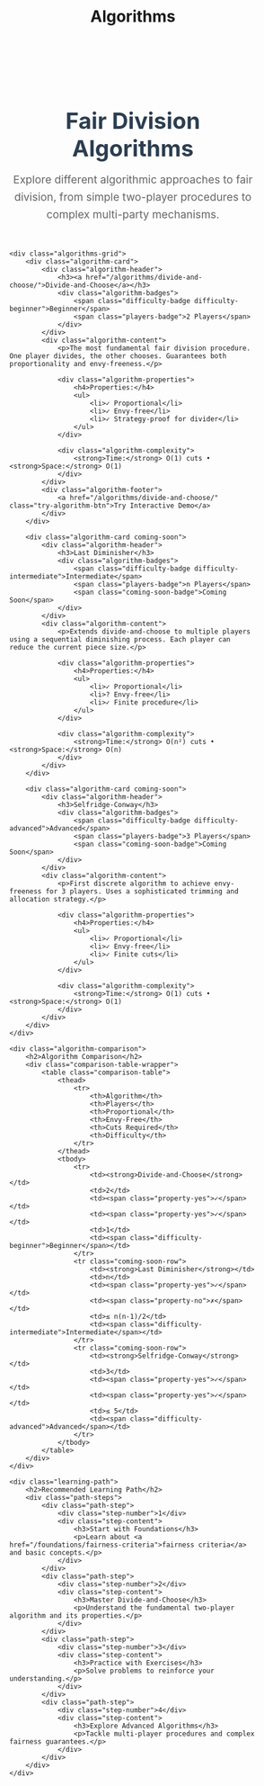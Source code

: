 ﻿---
layout: default
title: "Algorithms"
permalink: /algorithms/
---

<div class="algorithms-page">
    <header class="page-header">
        <h1>Fair Division Algorithms</h1>
        <p class="page-description">
            Explore different algorithmic approaches to fair division, from simple two-player procedures to complex multi-party mechanisms.
        </p>
    </header>

    <div class="algorithms-grid">
        <div class="algorithm-card">
            <div class="algorithm-header">
                <h3><a href="/algorithms/divide-and-choose/">Divide-and-Choose</a></h3>
                <div class="algorithm-badges">
                    <span class="difficulty-badge difficulty-beginner">Beginner</span>
                    <span class="players-badge">2 Players</span>
                </div>
            </div>
            <div class="algorithm-content">
                <p>The most fundamental fair division procedure. One player divides, the other chooses. Guarantees both proportionality and envy-freeness.</p>
                
                <div class="algorithm-properties">
                    <h4>Properties:</h4>
                    <ul>
                        <li>✓ Proportional</li>
                        <li>✓ Envy-free</li>
                        <li>✓ Strategy-proof for divider</li>
                    </ul>
                </div>

                <div class="algorithm-complexity">
                    <strong>Time:</strong> O(1) cuts • <strong>Space:</strong> O(1)
                </div>
            </div>
            <div class="algorithm-footer">
                <a href="/algorithms/divide-and-choose/" class="try-algorithm-btn">Try Interactive Demo</a>
            </div>
        </div>

        <div class="algorithm-card coming-soon">
            <div class="algorithm-header">
                <h3>Last Diminisher</h3>
                <div class="algorithm-badges">
                    <span class="difficulty-badge difficulty-intermediate">Intermediate</span>
                    <span class="players-badge">n Players</span>
                    <span class="coming-soon-badge">Coming Soon</span>
                </div>
            </div>
            <div class="algorithm-content">
                <p>Extends divide-and-choose to multiple players using a sequential diminishing process. Each player can reduce the current piece size.</p>
                
                <div class="algorithm-properties">
                    <h4>Properties:</h4>
                    <ul>
                        <li>✓ Proportional</li>
                        <li>? Envy-free</li>
                        <li>✓ Finite procedure</li>
                    </ul>
                </div>

                <div class="algorithm-complexity">
                    <strong>Time:</strong> O(n²) cuts • <strong>Space:</strong> O(n)
                </div>
            </div>
        </div>

        <div class="algorithm-card coming-soon">
            <div class="algorithm-header">
                <h3>Selfridge-Conway</h3>
                <div class="algorithm-badges">
                    <span class="difficulty-badge difficulty-advanced">Advanced</span>
                    <span class="players-badge">3 Players</span>
                    <span class="coming-soon-badge">Coming Soon</span>
                </div>
            </div>
            <div class="algorithm-content">
                <p>First discrete algorithm to achieve envy-freeness for 3 players. Uses a sophisticated trimming and allocation strategy.</p>
                
                <div class="algorithm-properties">
                    <h4>Properties:</h4>
                    <ul>
                        <li>✓ Proportional</li>
                        <li>✓ Envy-free</li>
                        <li>✓ Finite cuts</li>
                    </ul>
                </div>

                <div class="algorithm-complexity">
                    <strong>Time:</strong> O(1) cuts • <strong>Space:</strong> O(1)
                </div>
            </div>
        </div>
    </div>

    <div class="algorithm-comparison">
        <h2>Algorithm Comparison</h2>
        <div class="comparison-table-wrapper">
            <table class="comparison-table">
                <thead>
                    <tr>
                        <th>Algorithm</th>
                        <th>Players</th>
                        <th>Proportional</th>
                        <th>Envy-Free</th>
                        <th>Cuts Required</th>
                        <th>Difficulty</th>
                    </tr>
                </thead>
                <tbody>
                    <tr>
                        <td><strong>Divide-and-Choose</strong></td>
                        <td>2</td>
                        <td><span class="property-yes">✓</span></td>
                        <td><span class="property-yes">✓</span></td>
                        <td>1</td>
                        <td><span class="difficulty-beginner">Beginner</span></td>
                    </tr>
                    <tr class="coming-soon-row">
                        <td><strong>Last Diminisher</strong></td>
                        <td>n</td>
                        <td><span class="property-yes">✓</span></td>
                        <td><span class="property-no">✗</span></td>
                        <td>≤ n(n-1)/2</td>
                        <td><span class="difficulty-intermediate">Intermediate</span></td>
                    </tr>
                    <tr class="coming-soon-row">
                        <td><strong>Selfridge-Conway</strong></td>
                        <td>3</td>
                        <td><span class="property-yes">✓</span></td>
                        <td><span class="property-yes">✓</span></td>
                        <td>≤ 5</td>
                        <td><span class="difficulty-advanced">Advanced</span></td>
                    </tr>
                </tbody>
            </table>
        </div>
    </div>

    <div class="learning-path">
        <h2>Recommended Learning Path</h2>
        <div class="path-steps">
            <div class="path-step">
                <div class="step-number">1</div>
                <div class="step-content">
                    <h3>Start with Foundations</h3>
                    <p>Learn about <a href="/foundations/fairness-criteria">fairness criteria</a> and basic concepts.</p>
                </div>
            </div>
            <div class="path-step">
                <div class="step-number">2</div>
                <div class="step-content">
                    <h3>Master Divide-and-Choose</h3>
                    <p>Understand the fundamental two-player algorithm and its properties.</p>
                </div>
            </div>
            <div class="path-step">
                <div class="step-number">3</div>
                <div class="step-content">
                    <h3>Practice with Exercises</h3>
                    <p>Solve problems to reinforce your understanding.</p>
                </div>
            </div>
            <div class="path-step">
                <div class="step-number">4</div>
                <div class="step-content">
                    <h3>Explore Advanced Algorithms</h3>
                    <p>Tackle multi-player procedures and complex fairness guarantees.</p>
                </div>
            </div>
        </div>
    </div>
</div>

<style>
.algorithms-page {
    max-width: 1200px;
    margin: 0 auto;
    padding: 2rem;
}

.page-header {
    text-align: center;
    margin-bottom: 3rem;
}

.page-header h1 {
    color: #2c3e50;
    font-size: 2.5rem;
    margin-bottom: 1rem;
}

.page-description {
    font-size: 1.2rem;
    color: #666;
    max-width: 600px;
    margin: 0 auto;
    line-height: 1.6;
}

.algorithms-grid {
    display: grid;
    grid-template-columns: repeat(auto-fit, minmax(350px, 1fr));
    gap: 2rem;
    margin-bottom: 3rem;
}

.algorithm-card {
    background: white;
    border-radius: 12px;
    box-shadow: 0 4px 12px rgba(0,0,0,0.1);
    overflow: hidden;
    transition: transform 0.2s ease, box-shadow 0.2s ease;
}

.algorithm-card:hover {
    transform: translateY(-4px);
    box-shadow: 0 8px 24px rgba(0,0,0,0.15);
}

.algorithm-card.coming-soon {
    opacity: 0.7;
    background: #f8f9fa;
}

.algorithm-header {
    padding: 1.5rem 1.5rem 1rem;
    border-bottom: 1px solid #eee;
}

.algorithm-header h3 {
    margin: 0 0 1rem 0;
    font-size: 1.4rem;
}

.algorithm-header h3 a {
    color: #2c3e50;
    text-decoration: none;
}

.algorithm-header h3 a:hover {
    color: #007acc;
}

.algorithm-badges {
    display: flex;
    gap: 0.5rem;
    flex-wrap: wrap;
}

.difficulty-badge, .players-badge, .coming-soon-badge {
    display: inline-block;
    padding: 0.25rem 0.75rem;
    border-radius: 20px;
    font-size: 0.8rem;
    font-weight: bold;
    text-transform: uppercase;
}

.players-badge {
    background: #e3f2fd;
    color: #1565c0;
}

.coming-soon-badge {
    background: #fff3e0;
    color: #ef6c00;
}

.algorithm-content {
    padding: 1.5rem;
}

.algorithm-properties {
    margin: 1rem 0;
}

.algorithm-properties h4 {
    margin: 0 0 0.5rem 0;
    font-size: 1rem;
    color: #555;
}

.algorithm-properties ul {
    margin: 0;
    padding-left: 1rem;
    list-style: none;
}

.algorithm-properties li {
    color: #28a745;
    font-size: 0.9rem;
    margin: 0.25rem 0;
}

.algorithm-complexity {
    font-size: 0.9rem;
    color: #666;
    margin-top: 1rem;
    padding: 0.75rem;
    background: #f8f9fa;
    border-radius: 6px;
}

.algorithm-footer {
    padding: 1rem 1.5rem;
    border-top: 1px solid #eee;
    background: #fafafa;
}

.try-algorithm-btn {
    display: inline-block;
    background: linear-gradient(135deg, #667eea 0%, #764ba2 100%);
    color: white;
    text-decoration: none;
    padding: 0.75rem 1.5rem;
    border-radius: 6px;
    font-weight: 500;
    transition: transform 0.2s ease;
}

.try-algorithm-btn:hover {
    transform: scale(1.05);
    text-decoration: none;
    color: white;
}

.algorithm-comparison {
    margin: 3rem 0;
}

.algorithm-comparison h2 {
    color: #2c3e50;
    margin-bottom: 1.5rem;
}

.comparison-table-wrapper {
    overflow-x: auto;
}

.comparison-table {
    width: 100%;
    background: white;
    border-radius: 8px;
    overflow: hidden;
    box-shadow: 0 2px 8px rgba(0,0,0,0.1);
}

.comparison-table th {
    background: #f8f9fa;
    padding: 1rem;
    text-align: left;
    font-weight: 600;
    color: #495057;
}

.comparison-table td {
    padding: 1rem;
    border-bottom: 1px solid #eee;
}

.coming-soon-row {
    opacity: 0.6;
}

.property-yes {
    color: #28a745;
    font-weight: bold;
}

.property-no {
    color: #dc3545;
    font-weight: bold;
}

.learning-path {
    margin: 3rem 0;
}

.learning-path h2 {
    color: #2c3e50;
    margin-bottom: 2rem;
}

.path-steps {
    display: grid;
    grid-template-columns: repeat(auto-fit, minmax(250px, 1fr));
    gap: 1.5rem;
}

.path-step {
    display: flex;
    align-items: flex-start;
    gap: 1rem;
    padding: 1.5rem;
    background: white;
    border-radius: 8px;
    box-shadow: 0 2px 8px rgba(0,0,0,0.05);
}

.step-number {
    background: linear-gradient(135deg, #667eea 0%, #764ba2 100%);
    color: white;
    width: 2rem;
    height: 2rem;
    border-radius: 50%;
    display: flex;
    align-items: center;
    justify-content: center;
    font-weight: bold;
    flex-shrink: 0;
}

.step-content h3 {
    margin: 0 0 0.5rem 0;
    color: #2c3e50;
    font-size: 1.1rem;
}

.step-content p {
    margin: 0;
    color: #666;
    line-height: 1.5;
}

@media (max-width: 768px) {
    .algorithms-page {
        padding: 1rem;
    }
    
    .algorithms-grid {
        grid-template-columns: 1fr;
    }
    
    .path-steps {
        grid-template-columns: 1fr;
    }
}
</style>